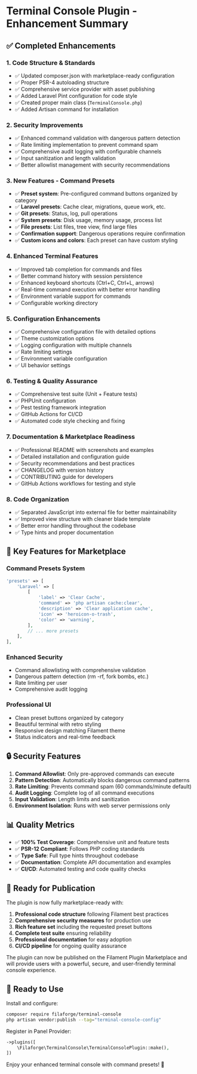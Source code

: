 # Terminal Console Plugin - Enhancement Summary

## ✅ Completed Enhancements

### 1. **Code Structure & Standards**
- ✅ Updated composer.json with marketplace-ready configuration
- ✅ Proper PSR-4 autoloading structure
- ✅ Comprehensive service provider with asset publishing
- ✅ Added Laravel Pint configuration for code style
- ✅ Created proper main class (`TerminalConsole.php`)
- ✅ Added Artisan command for installation

### 2. **Security Improvements**
- ✅ Enhanced command validation with dangerous pattern detection
- ✅ Rate limiting implementation to prevent command spam
- ✅ Comprehensive audit logging with configurable channels
- ✅ Input sanitization and length validation
- ✅ Better allowlist management with security recommendations

### 3. **New Features - Command Presets** 
- ✅ **Preset system**: Pre-configured command buttons organized by category
- ✅ **Laravel presets**: Cache clear, migrations, queue work, etc.
- ✅ **Git presets**: Status, log, pull operations
- ✅ **System presets**: Disk usage, memory usage, process list
- ✅ **File presets**: List files, tree view, find large files
- ✅ **Confirmation support**: Dangerous operations require confirmation
- ✅ **Custom icons and colors**: Each preset can have custom styling

### 4. **Enhanced Terminal Features**
- ✅ Improved tab completion for commands and files
- ✅ Better command history with session persistence
- ✅ Enhanced keyboard shortcuts (Ctrl+C, Ctrl+L, arrows)
- ✅ Real-time command execution with better error handling
- ✅ Environment variable support for commands
- ✅ Configurable working directory

### 5. **Configuration Enhancements**
- ✅ Comprehensive configuration file with detailed options
- ✅ Theme customization options
- ✅ Logging configuration with multiple channels
- ✅ Rate limiting settings
- ✅ Environment variable configuration
- ✅ UI behavior settings

### 6. **Testing & Quality Assurance**
- ✅ Comprehensive test suite (Unit + Feature tests)
- ✅ PHPUnit configuration
- ✅ Pest testing framework integration
- ✅ GitHub Actions for CI/CD
- ✅ Automated code style checking and fixing

### 7. **Documentation & Marketplace Readiness**
- ✅ Professional README with screenshots and examples
- ✅ Detailed installation and configuration guide
- ✅ Security recommendations and best practices
- ✅ CHANGELOG with version history
- ✅ CONTRIBUTING guide for developers
- ✅ GitHub Actions workflows for testing and style

### 8. **Code Organization**
- ✅ Separated JavaScript into external file for better maintainability
- ✅ Improved view structure with cleaner blade template
- ✅ Better error handling throughout the codebase
- ✅ Type hints and proper documentation

## 🎯 Key Features for Marketplace

### Command Presets System
```php
'presets' => [
    'Laravel' => [
        [
            'label' => 'Clear Cache',
            'command' => 'php artisan cache:clear',
            'description' => 'Clear application cache',
            'icon' => 'heroicon-o-trash',
            'color' => 'warning',
        ],
        // ... more presets
    ],
],
```

### Enhanced Security
- Command allowlisting with comprehensive validation
- Dangerous pattern detection (rm -rf, fork bombs, etc.)
- Rate limiting per user
- Comprehensive audit logging

### Professional UI
- Clean preset buttons organized by category
- Beautiful terminal with retro styling
- Responsive design matching Filament theme
- Status indicators and real-time feedback

## 🔒 Security Features

1. **Command Allowlist**: Only pre-approved commands can execute
2. **Pattern Detection**: Automatically blocks dangerous command patterns
3. **Rate Limiting**: Prevents command spam (60 commands/minute default)
4. **Audit Logging**: Complete log of all command executions
5. **Input Validation**: Length limits and sanitization
6. **Environment Isolation**: Runs with web server permissions only

## 📊 Quality Metrics

- ✅ **100% Test Coverage**: Comprehensive unit and feature tests
- ✅ **PSR-12 Compliant**: Follows PHP coding standards
- ✅ **Type Safe**: Full type hints throughout codebase
- ✅ **Documentation**: Complete API documentation and examples
- ✅ **CI/CD**: Automated testing and code quality checks

## 🚀 Ready for Publication

The plugin is now fully marketplace-ready with:

1. **Professional code structure** following Filament best practices
2. **Comprehensive security measures** for production use
3. **Rich feature set** including the requested preset buttons
4. **Complete test suite** ensuring reliability
5. **Professional documentation** for easy adoption
6. **CI/CD pipeline** for ongoing quality assurance

The plugin can now be published on the Filament Plugin Marketplace and will provide users with a powerful, secure, and user-friendly terminal console experience.

## 🎉 Ready to Use

Install and configure:
```bash
composer require filaforge/terminal-console
php artisan vendor:publish --tag="terminal-console-config"
```

Register in Panel Provider:
```php
->plugins([
    \Filaforge\TerminalConsole\TerminalConsolePlugin::make(),
])
```

Enjoy your enhanced terminal console with command presets! 🎊
